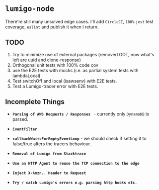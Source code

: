 # **`lumigo-node`**

There're still many unsolved edge cases. I'll add `CircleCI`, `100%` `jest` test
coverage, `eslint` and publish it when I return.

## TODO

1. Try to minimize use of external packages (removed GOT, now what's left are uuid and clone-response)
2. Orthogonal unit tests with 100% code cov
3. use the E2E tests with mocks (i.e. as partial system tests with lambdaLocal)
4. Test switchOff and local (isawsenv) with E2E tests.
5. Test a Lumigo-tracer error with E2E tests.

## Incomplete Things

- **`Parsing of AWS Requests / Responses `** - currently only `DynamoDB` is parsed.

- **`EventFilter`**

- **`callbackWaitsForEmptyEventLoop`** - we should check if setting it to false/true alters the tracers behaviour.

- **`Removal of Lumigo from Stacktrace`**

- **`Use an HTTP Agent to reuse the TCP connection to the edge`**

- **`Inject X-Amzn.. Header to Request`**

- **`Try / catch Lumigo's errors e.g. parsing http hooks etc.`**
